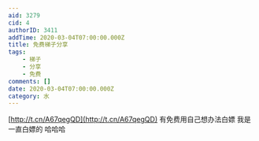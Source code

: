 ```yaml
---
aid: 3279
cid: 4
authorID: 3411
addTime: 2020-03-04T07:00:00.000Z
title: 免费梯子分享
tags:
    - 梯子
    - 分享
    - 免费
comments: []
date: 2020-03-04T07:00:00.000Z
category: 水
---
```


[http://t.cn/A67qegQD](http://t.cn/A67qegQD) 有免费用自己想办法白嫖 我是一直白嫖的 哈哈哈
